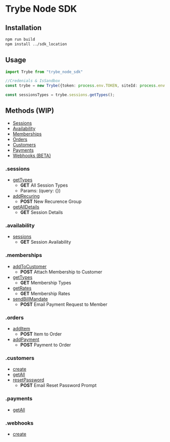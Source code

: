 # Trybe Node SDK

## Installation
```bash
npm run build
npm install ../sdk_location
```

## Usage

```typescript
import Trybe from "trybe_node_sdk"

//Credenials & IsSandbox
const trybe = new Trybe({token: process.env.TOKEN, siteId: process.env.SITE_ID}, false);

const sessionsTypes = trybe.sessions.getTypes();

```

## Methods (WIP)

- [Sessions](#.sessions)
- [Availability](#.availability)
- [Memberships](#.memberships)
- [Orders](#.orders)
- [Customers](#.customers)
- [Payments](#.payments)
- [Webhooks (BETA)](#.webhooks)


### .sessions

- [getTypes](https://openapi.try.be/#operation/sessionTypeIndex)
  - **GET** All Session Types
  - Params: (query: {})
- [addRecuring](https://openapi.try.be/#operation/sessionRecurrenceGroupStore)
  - **POST** New Recurence Group
- [getAllDetails](https://openapi.try.be/#operation/sessionsIndex)
  - **GET** Session Details

### .availability

- [sessions](https://openapi.try.be/#operation/getSessionAvailability)
  - **GET** Session Availability

### .memberships

- [addToCustomer](https://openapi.try.be/#operation/createMembershipOrder)
  - **POST** Attach Membership to Customer
- [getTypes](https://openapi.try.be/#operation/listMembershipTypes)
  - **GET** Membership Types
- [getRates](https://openapi.try.be/#operation/listMembershipRates)
  - **GET** Membership Rates
- [sendBillMandate](https://openapi.try.be/#operation/requestMandate)
  - **POST** Email Payment Request to Member

### .orders
- [addItem](https://openapi.try.be/#operation/orderAddItem)
  - **POST** Item to Order
- [addPayment](https://openapi.try.be/#operation/orderPaymentStore)
  - **POST** Payment to Order

### .customers
- [create](https://openapi.try.be/#operation/createCustomer)
- [getAll](https://openapi.try.be/#operation/listCustomers)
- [resetPassword](https://openapi.try.be/#operation/resetCustomerPassword)
  - **POST** Email Reset Password Prompt

### .payments
- [getAll](https://openapi.try.be/#operation/listPaymentMethods)

### .webhooks
- [create](https://docs.try.be/endpoints/WebhookConfig#createWebhookConfig)
